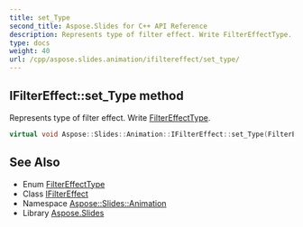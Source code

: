 ```yaml
---
title: set_Type
second_title: Aspose.Slides for C++ API Reference
description: Represents type of filter effect. Write FilterEffectType.
type: docs
weight: 40
url: /cpp/aspose.slides.animation/ifiltereffect/set_type/
---
```

## IFilterEffect::set_Type method


Represents type of filter effect. Write [FilterEffectType](../../filtereffecttype/).

```cpp
virtual void Aspose::Slides::Animation::IFilterEffect::set_Type(FilterEffectType value)=0
```

## See Also

* Enum [FilterEffectType](../../filtereffecttype/)
* Class [IFilterEffect](../)
* Namespace [Aspose::Slides::Animation](../../)
* Library [Aspose.Slides](../../../)
